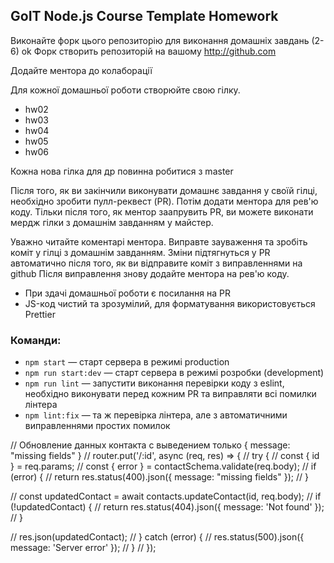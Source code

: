 ## GoIT Node.js Course Template Homework

Виконайте форк цього репозиторію для виконання домашніх завдань (2-6) ok
Форк створить репозиторій на вашому http://github.com

Додайте ментора до колаборації

Для кожної домашньої роботи створюйте свою гілку.

- hw02
- hw03
- hw04
- hw05
- hw06

Кожна нова гілка для др повинна робитися з master

Після того, як ви закінчили виконувати домашнє завдання у своїй гілці, необхідно зробити пулл-реквест (PR). Потім додати ментора для рев'ю коду. Тільки після того, як ментор заапрувить PR, ви можете виконати мердж гілки з домашнім завданням у майстер.

Уважно читайте коментарі ментора. Виправте зауваження та зробіть коміт у гілці з домашнім завданням. Зміни підтягнуться у PR автоматично після того, як ви відправите коміт з виправленнями на github
Після виправлення знову додайте ментора на рев'ю коду.

- При здачі домашньої роботи є посилання на PR
- JS-код чистий та зрозумілий, для форматування використовується Prettier

### Команди:

- `npm start` &mdash; старт сервера в режимі production
- `npm run start:dev` &mdash; старт сервера в режимі розробки (development)
- `npm run lint` &mdash; запустити виконання перевірки коду з eslint, необхідно виконувати перед кожним PR та виправляти всі помилки лінтера
- `npm lint:fix` &mdash; та ж перевірка лінтера, але з автоматичними виправленнями простих помилок


// Обновление данных контакта с выведением только { message: "missing fields" }
// router.put('/:id', async (req, res) => {
//   try {
//     const { id } = req.params;
//     const { error } = contactSchema.validate(req.body);
//     if (error) {
//       return res.status(400).json({ message: "missing fields" });
//     }

//     const updatedContact = await contacts.updateContact(id, req.body);
//     if (!updatedContact) {
//       return res.status(404).json({ message: 'Not found' });
//     }

//     res.json(updatedContact);
//   } catch (error) {
//     res.status(500).json({ message: 'Server error' });
//   }
// });

